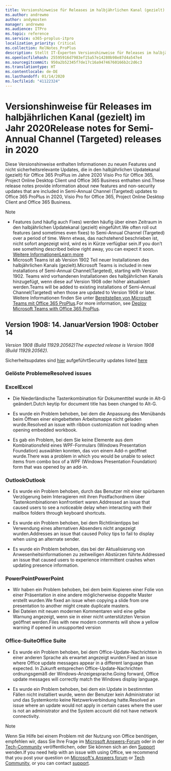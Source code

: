 ```yaml
---
title: Versionshinweise für Releases im halbjährlichen Kanal (gezielt) im Jahr 2020
ms.author: andrewmo
author: andymosten
manager: andrewmo
ms.audience: ITPro
ms.topic: reference
ms.service: o365-proplus-itpro
localization_priority: Critical
ms.collection: RelNotes_ProPlus
description: Stellt IT-Experten Versionshinweise für Releases im halbjährlichen Kanal (gezielt) für Office 365 ProPlus im Jahr 2020 zur Verfügung.
ms.openlocfilehash: 25595916d7983ef15a57e14280b98e87d4a547e4
ms.sourcegitcommit: 950a2b52345f7de17c16a94746760166b2c2d6c3
ms.translationtype: HT
ms.contentlocale: de-DE
ms.lasthandoff: 01/14/2020
ms.locfileid: "41122324"
---
```

# <a name="release-notes-for-semi-annual-channel-targeted-releases-in-2020"></a><span data-ttu-id="2f15c-103">Versionshinweise für Releases im halbjährlichen Kanal (gezielt) im Jahr 2020</span><span class="sxs-lookup"><span data-stu-id="2f15c-103">Release notes for Semi-Annual Channel (Targeted) releases in 2020</span></span>

<span data-ttu-id="2f15c-104">Diese Versionshinweise enthalten Informationen zu neuen Features und nicht sicherheitsrelevante Updates, die in den halbjährlichen Updatekanal (gezielt) für Office 365 ProPlus im Jahre 2020 Visio Pro für Office 365, Project Online Desktop Client und Office 365 Business enthalten sind.</span><span class="sxs-lookup"><span data-stu-id="2f15c-104">These release notes provide information about new features and non-security updates that are included in Semi-Annual Channel (Targeted) updates to Office 365 ProPlus in 2020, Visio Pro for Office 365, Project Online Desktop Client and Office 365 Business.</span></span>

> [!NOTE]
>
> - <span data-ttu-id="2f15c-105">Features (und häufig auch Fixes) werden häufig über einen Zeitraum in den halbjährlichen Updatekanal (gezielt) eingeführt.</span><span class="sxs-lookup"><span data-stu-id="2f15c-105">We often roll out features (and sometimes even fixes) to Semi-Annual Channel (Targeted) over a period of time.</span></span> <span data-ttu-id="2f15c-106">Wenn etwas, das nachstehend beschrieben ist, nicht sofort angezeigt wird, wird es in Kürze verfügbar sein.</span><span class="sxs-lookup"><span data-stu-id="2f15c-106">If you don’t see something described below right away, you can expect it soon.</span></span> [<span data-ttu-id="2f15c-107">Weitere Informationen</span><span class="sxs-lookup"><span data-stu-id="2f15c-107">Learn more</span></span>](https://support.office.com/article/when-do-i-get-the-newest-features-in-for-office-365-da36192c-58b9-4bc9-8d51-bb6eed468516?ui=en-US&rs=en-US&ad=US)
> - <span data-ttu-id="2f15c-108">Microsoft Teams ist ab Version 1902 Teil neuer Installationen des halbjährlichen Kanals (gezielt).</span><span class="sxs-lookup"><span data-stu-id="2f15c-108">Microsoft Teams is included in new installations of Semi-Annual Channel(Targeted), starting with Version 1902.</span></span> <span data-ttu-id="2f15c-109">Teams wird vorhandenen Installationen des halbjährlichen Kanals hinzugefügt, wenn diese auf Version 1908 oder höher aktualisiert werden.</span><span class="sxs-lookup"><span data-stu-id="2f15c-109">Teams will be added to existing installations of Semi-Annual Channel(Targeted) when those are updated to Version 1908 or later.</span></span> <span data-ttu-id="2f15c-110">Weitere Informationen finden Sie unter [Bereitstellen von Microsoft Teams mit Office 365 ProPlus](https://docs.microsoft.com/deployoffice/teams-install).</span><span class="sxs-lookup"><span data-stu-id="2f15c-110">For more information, see [Deploy Microsoft Teams with Office 365 ProPlus](https://docs.microsoft.com/deployoffice/teams-install).</span></span>

## <a name="version-1908-january-14"></a><span data-ttu-id="2f15c-111">Version 1908: 14. Januar</span><span class="sxs-lookup"><span data-stu-id="2f15c-111">Version 1908: October 14</span></span>
<span data-ttu-id="2f15c-112">*Version 1908 (Build 11929.20562)*</span><span class="sxs-lookup"><span data-stu-id="2f15c-112">*The expected release is Version 1908 (Build 11929.20562).*</span></span>

<span data-ttu-id="2f15c-113">Sicherheitsupdates sind [hier](https://docs.microsoft.com/officeupdates/office365-proplus-security-updates) aufgeführt</span><span class="sxs-lookup"><span data-stu-id="2f15c-113">Security updates listed [here](https://docs.microsoft.com/officeupdates/office365-proplus-security-updates)</span></span>


[//]: # (BUGDETAILS NICHT ENTFERNEN BEGINN INHALT)

### <a name="resolved-issues"></a><span data-ttu-id="2f15c-115">Gelöste Probleme</span><span class="sxs-lookup"><span data-stu-id="2f15c-115">Resolved issues</span></span>
### <a name="excel"></a><span data-ttu-id="2f15c-116">Excel</span><span class="sxs-lookup"><span data-stu-id="2f15c-116">Excel</span></span>

- <span data-ttu-id="2f15c-117">Die Niederländische Tastenkombination für Dokumenttitel wurde in Alt-G geändert.</span><span class="sxs-lookup"><span data-stu-id="2f15c-117">Dutch keytip for document title has been changed to Alt-G.</span></span>

- <span data-ttu-id="2f15c-118">Es wurde ein Problem behoben, bei dem die Anpassung des Menübands beim Öffnen einer eingebetteten Arbeitsmappe nicht geladen wurde.</span><span class="sxs-lookup"><span data-stu-id="2f15c-118">Resolved an issue with ribbon customization not loading when opening embedded workbook.</span></span>

- <span data-ttu-id="2f15c-119">Es gab ein Problem, bei dem Sie keine Elemente aus dem Kombinationsfeld eines WPF-Formulars (Windows Presentation Foundation) auswählen konnten, das von einem Add-n geöffnet wurde.</span><span class="sxs-lookup"><span data-stu-id="2f15c-119">There was a problem in which you would be unable to select items from combo box of a WPF (Windows Presentation Foundation) form that was opened by an add-in.</span></span>

### <a name="outlook"></a><span data-ttu-id="2f15c-120">Outlook</span><span class="sxs-lookup"><span data-stu-id="2f15c-120">Outlook</span></span>

- <span data-ttu-id="2f15c-121">Es wurde ein Problem behoben, durch das Benutzer mit einer spürbaren Verzögerung beim Interagieren mit ihren Postfachordnern über Tastenkombinationen konfrontiert waren.</span><span class="sxs-lookup"><span data-stu-id="2f15c-121">Addressed an issue that caused users to see a noticeable delay when interacting with their mailbox folders through keyboard shortcuts.</span></span>

- <span data-ttu-id="2f15c-122">Es wurde ein Problem behoben, bei dem Richtlinientipps bei Verwendung eines alternativen Absenders nicht angezeigt wurden.</span><span class="sxs-lookup"><span data-stu-id="2f15c-122">Addresses an issue that caused Policy tips to fail to display when using an alternate sender.</span></span>

- <span data-ttu-id="2f15c-123">Es wurde ein Problem behoben, das bei der Aktualisierung von Anwesenheitsinformationen zu zeitweiligen Abstürzen führte.</span><span class="sxs-lookup"><span data-stu-id="2f15c-123">Addressed an issue that caused users to experience intermittent crashes when updating presence information.</span></span>

### <a name="powerpoint"></a><span data-ttu-id="2f15c-124">PowerPoint</span><span class="sxs-lookup"><span data-stu-id="2f15c-124">PowerPoint</span></span>

- <span data-ttu-id="2f15c-125">Wir haben ein Problem behoben, bei dem beim Kopieren einer Folie von einer Präsentation in eine andere möglicherweise doppelte Master erstellt wurden.</span><span class="sxs-lookup"><span data-stu-id="2f15c-125">We fixed an issue when copying a slide from one presentation to another might create duplicate masters.</span></span>
- <span data-ttu-id="2f15c-126">Bei Dateien mit neuen modernen Kommentaren wird eine gelbe Warnung angezeigt, wenn sie in einer nicht unterstützten Version geöffnet werden.</span><span class="sxs-lookup"><span data-stu-id="2f15c-126">Files with new modern comments will show a yellow warning if opened in unsupported version</span></span>

### <a name="office-suite"></a><span data-ttu-id="2f15c-127">Office-Suite</span><span class="sxs-lookup"><span data-stu-id="2f15c-127">Office Suite</span></span>

- <span data-ttu-id="2f15c-128">Es wurde ein Problem behoben, bei dem Office-Update-Nachrichten in einer anderen Sprache als erwartet angezeigt wurden.</span><span class="sxs-lookup"><span data-stu-id="2f15c-128">Fixed an issue where Office update messages appear in a different language than expected.</span></span> <span data-ttu-id="2f15c-129">In Zukunft entsprechen Office-Update-Nachrichten ordnungsgemäß der Windows-Anzeigesprache.</span><span class="sxs-lookup"><span data-stu-id="2f15c-129">Going forward, Office update messages will correctly match the Windows display language.</span></span>

- <span data-ttu-id="2f15c-130">Es wurde ein Problem behoben, bei dem ein Update in bestimmten Fällen nicht installiert wurde, wenn der Benutzer kein Administrator ist und das Systemkonto keine Netzwerkverbindung hatte.</span><span class="sxs-lookup"><span data-stu-id="2f15c-130">Resolved an issue where an update would not apply in certain cases where the user is not an administrator and the System account did not have network connectivity.</span></span>


[//]: # (BUGDETAILS NICHT ENTFERNEN ENDE INHALT)

> [!NOTE]
> <span data-ttu-id="2f15c-132">Wenn Sie Hilfe bei einem Problem mit der Nutzung von Office benötigen, empfehlen wir, dass Sie Ihre Frage im [Microsoft Answers-Forum](https://answers.microsoft.com/) oder in der [Tech-Community](https://techcommunity.microsoft.com/) veröffentlichen, oder Sie können sich an den [Support](https://support.microsoft.com/contactus) wenden.</span><span class="sxs-lookup"><span data-stu-id="2f15c-132">If you need help with an issue with using Office, we recommend that you post your question on [Microsoft's Answers forum](https://answers.microsoft.com/) or [Tech Community](https://techcommunity.microsoft.com/), or you can contact [support](https://support.microsoft.com/contactus).</span></span>